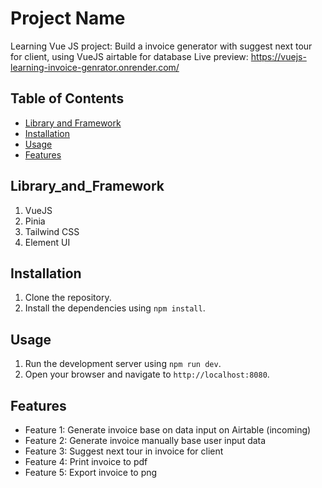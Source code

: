 # Project Name

Learning Vue JS project: Build a invoice generator with suggest next tour for client, using VueJS airtable for database
Live preview: https://vuejs-learning-invoice-genrator.onrender.com/
## Table of Contents

- [Library and Framework](#Library_and_Framework)
- [Installation](#installation)
- [Usage](#usage)
- [Features](#features)

## Library_and_Framework

1. VueJS
2. Pinia
3. Tailwind CSS
4. Element UI

## Installation

1. Clone the repository.
2. Install the dependencies using `npm install`.

## Usage

1. Run the development server using `npm run dev`.
2. Open your browser and navigate to `http://localhost:8080`.

## Features

- Feature 1: Generate invoice base on data input on Airtable (incoming)
- Feature 2: Generate invoice manually base user input data
- Feature 3: Suggest next tour in invoice for client 
- Feature 4: Print invoice to pdf
- Feature 5: Export invoice to png 
